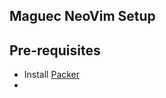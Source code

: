 ## Maguec NeoVim Setup

## Pre-requisites
- Install [Packer](https://github.com/wbthomason/packer.nvim)
- 
